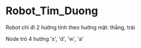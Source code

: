 # Robot_Tim_Duong
Robot chỉ đi 2 hướng tính theo hướng mặt: thẳng, trái

Node trỏ 4 hướng 's', 'd', 'w', 'a'
